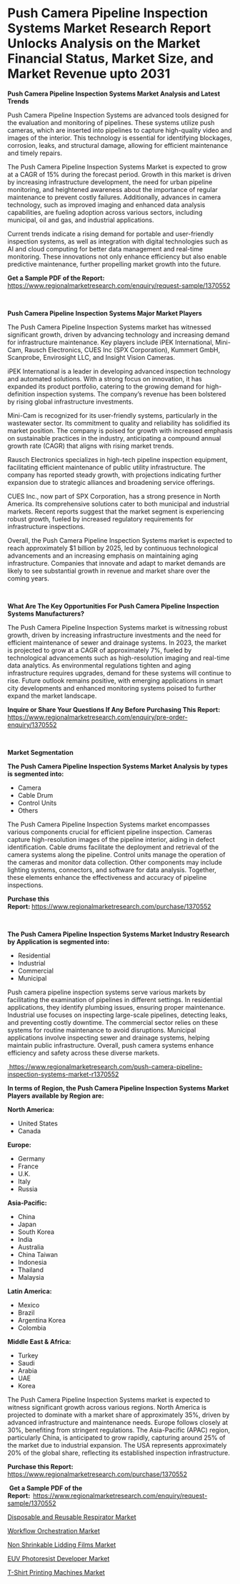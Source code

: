 <p><h1>Push Camera Pipeline Inspection Systems Market Research Report Unlocks Analysis on the Market Financial Status, Market Size, and Market Revenue upto 2031</h1></p><p><strong>Push Camera Pipeline Inspection Systems Market Analysis and Latest Trends</strong></p>
<p><p>Push Camera Pipeline Inspection Systems are advanced tools designed for the evaluation and monitoring of pipelines. These systems utilize push cameras, which are inserted into pipelines to capture high-quality video and images of the interior. This technology is essential for identifying blockages, corrosion, leaks, and structural damage, allowing for efficient maintenance and timely repairs.</p><p>The Push Camera Pipeline Inspection Systems Market is expected to grow at a CAGR of 15% during the forecast period. Growth in this market is driven by increasing infrastructure development, the need for urban pipeline monitoring, and heightened awareness about the importance of regular maintenance to prevent costly failures. Additionally, advances in camera technology, such as improved imaging and enhanced data analysis capabilities, are fueling adoption across various sectors, including municipal, oil and gas, and industrial applications. </p><p>Current trends indicate a rising demand for portable and user-friendly inspection systems, as well as integration with digital technologies such as AI and cloud computing for better data management and real-time monitoring. These innovations not only enhance efficiency but also enable predictive maintenance, further propelling market growth into the future.</p></p>
<p><strong>Get a Sample PDF of the Report:&nbsp;</strong> <a href="https://www.regionalmarketresearch.com/enquiry/request-sample/1370552">https://www.regionalmarketresearch.com/enquiry/request-sample/1370552</a></p>
<p>&nbsp;</p>
<p><strong>Push Camera Pipeline Inspection Systems Major Market Players</strong></p>
<p><p>The Push Camera Pipeline Inspection Systems market has witnessed significant growth, driven by advancing technology and increasing demand for infrastructure maintenance. Key players include iPEK International, Mini-Cam, Rausch Electronics, CUES Inc (SPX Corporation), Kummert GmbH, Scanprobe, Envirosight LLC, and Insight Vision Cameras.</p><p>iPEK International is a leader in developing advanced inspection technology and automated solutions. With a strong focus on innovation, it has expanded its product portfolio, catering to the growing demand for high-definition inspection systems. The company’s revenue has been bolstered by rising global infrastructure investments.</p><p>Mini-Cam is recognized for its user-friendly systems, particularly in the wastewater sector. Its commitment to quality and reliability has solidified its market position. The company is poised for growth with increased emphasis on sustainable practices in the industry, anticipating a compound annual growth rate (CAGR) that aligns with rising market trends.</p><p>Rausch Electronics specializes in high-tech pipeline inspection equipment, facilitating efficient maintenance of public utility infrastructure. The company has reported steady growth, with projections indicating further expansion due to strategic alliances and broadening service offerings.</p><p>CUES Inc., now part of SPX Corporation, has a strong presence in North America. Its comprehensive solutions cater to both municipal and industrial markets. Recent reports suggest that the market segment is experiencing robust growth, fueled by increased regulatory requirements for infrastructure inspections.</p><p>Overall, the Push Camera Pipeline Inspection Systems market is expected to reach approximately $1 billion by 2025, led by continuous technological advancements and an increasing emphasis on maintaining aging infrastructure. Companies that innovate and adapt to market demands are likely to see substantial growth in revenue and market share over the coming years.</p></p>
<p>&nbsp;</p>
<p><strong>What Are The Key Opportunities For Push Camera Pipeline Inspection Systems Manufacturers?</strong></p>
<p><p>The Push Camera Pipeline Inspection Systems market is witnessing robust growth, driven by increasing infrastructure investments and the need for efficient maintenance of sewer and drainage systems. In 2023, the market is projected to grow at a CAGR of approximately 7%, fueled by technological advancements such as high-resolution imaging and real-time data analytics. As environmental regulations tighten and aging infrastructure requires upgrades, demand for these systems will continue to rise. Future outlook remains positive, with emerging applications in smart city developments and enhanced monitoring systems poised to further expand the market landscape.</p></p>
<p><strong>Inquire or Share Your Questions If Any Before Purchasing This Report:</strong> <a href="https://www.regionalmarketresearch.com/enquiry/pre-order-enquiry/1370552">https://www.regionalmarketresearch.com/enquiry/pre-order-enquiry/1370552</a></p>
<p>&nbsp;</p>
<p><strong>Market Segmentation</strong></p>
<p><strong>The Push Camera Pipeline Inspection Systems Market Analysis by types is segmented into:</strong></p>
<p><ul><li>Camera</li><li>Cable Drum</li><li>Control Units</li><li>Others</li></ul></p>
<p><p>The Push Camera Pipeline Inspection Systems market encompasses various components crucial for efficient pipeline inspection. Cameras capture high-resolution images of the pipeline interior, aiding in defect identification. Cable drums facilitate the deployment and retrieval of the camera systems along the pipeline. Control units manage the operation of the cameras and monitor data collection. Other components may include lighting systems, connectors, and software for data analysis. Together, these elements enhance the effectiveness and accuracy of pipeline inspections.</p></p>
<p><strong>Purchase this Report:&nbsp;</strong><a href="https://www.regionalmarketresearch.com/purchase/1370552">https://www.regionalmarketresearch.com/purchase/1370552</a></p>
<p>&nbsp;</p>
<p><strong>The Push Camera Pipeline Inspection Systems Market Industry Research by Application is segmented into:</strong></p>
<p><ul><li>Residential</li><li>Industrial</li><li>Commercial</li><li>Municipal</li></ul></p>
<p><p>Push camera pipeline inspection systems serve various markets by facilitating the examination of pipelines in different settings. In residential applications, they identify plumbing issues, ensuring proper maintenance. Industrial use focuses on inspecting large-scale pipelines, detecting leaks, and preventing costly downtime. The commercial sector relies on these systems for routine maintenance to avoid disruptions. Municipal applications involve inspecting sewer and drainage systems, helping maintain public infrastructure. Overall, push camera systems enhance efficiency and safety across these diverse markets.</p></p>
<p><a href="https://www.regionalmarketresearch.com/push-camera-pipeline-inspection-systems-market-r1370552">&nbsp;https://www.regionalmarketresearch.com/push-camera-pipeline-inspection-systems-market-r1370552</a></p>
<p><strong>In terms of Region, the Push Camera Pipeline Inspection Systems Market Players available by Region are:</strong></p>
<p>
    <p> <strong> North America: </strong>
        <ul>
            <li>United States</li>
            <li>Canada</li>
        </ul>
        </p> 
    <p> <strong> Europe: </strong>
        <ul>
            <li>Germany</li>
            <li>France</li>
            <li>U.K.</li>
            <li>Italy</li>
            <li>Russia</li>
        </ul>
        </p> 
    <p> <strong> Asia-Pacific: </strong>
        <ul>
            <li>China</li>
            <li>Japan</li>
            <li>South Korea</li>
            <li>India</li>
            <li>Australia</li>
            <li>China Taiwan</li>
            <li>Indonesia</li>
            <li>Thailand</li>
            <li>Malaysia</li>
        </ul>
        </p> 
    <p> <strong> Latin America: </strong>
        <ul>
            <li>Mexico</li>
            <li>Brazil</li>
            <li>Argentina Korea</li>
            <li>Colombia</li>
        </ul>
        </p> 
    <p> <strong> Middle East & Africa: </strong>
        <ul>
            <li>Turkey</li>
            <li>Saudi</li>
            <li>Arabia</li>
            <li>UAE</li>
            <li>Korea</li>
        </ul>
    </p>
    </p>
<p><p>The Push Camera Pipeline Inspection Systems market is expected to witness significant growth across various regions. North America is projected to dominate with a market share of approximately 35%, driven by advanced infrastructure and maintenance needs. Europe follows closely at 30%, benefiting from stringent regulations. The Asia-Pacific (APAC) region, particularly China, is anticipated to grow rapidly, capturing around 25% of the market due to industrial expansion. The USA represents approximately 20% of the global share, reflecting its established inspection infrastructure.</p></p>
<p><strong>Purchase this Report: </strong><a href="https://www.regionalmarketresearch.com/purchase/1370552">https://www.regionalmarketresearch.com/purchase/1370552</a></p>
<p>&nbsp;<strong>Get a Sample PDF of the Report:&nbsp;&nbsp;</strong><a href="https://www.regionalmarketresearch.com/enquiry/request-sample/1370552">https://www.regionalmarketresearch.com/enquiry/request-sample/1370552</a></p>
<p><strong></strong></p>
<p><p><a href="https://medium.com/@rawpkcxt24/future-trends-in-global-disposable-and-reusable-respirator-market-market-insights-and-analysis-d133d2f1a581?postPublishedType=repub">Disposable and Reusable Respirator Market</a></p><p><a href="https://www.linkedin.com/pulse/global-workflow-orchestration-market-exploring-share-trends-ttsjc">Workflow Orchestration Market</a></p><p><a href="https://github.com/NorbertYates/Market-Research-Report-List-7/blob/main/non-shrinkable-lidding-films-market.md">Non Shrinkable Lidding Films Market</a></p><p><a href="https://issuu.com/reportprime-2/docs/euv-photoresist-developer-market-si_cb95d6b22f5b1c">EUV Photoresist Developer Market</a></p><p><a href="https://medium.com/@rawpkcxt24/global-t-shirt-printing-machines-industry-analysis-report-t-shirt-printing-machines-market-size-1c0960c94c4c">T-Shirt Printing Machines Market</a></p></p>